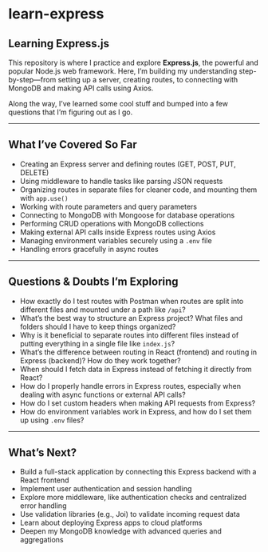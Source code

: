 # learn-express

## Learning Express.js

This repository is where I practice and explore **Express.js**, the powerful and popular Node.js web framework. Here, I’m building my understanding step-by-step—from setting up a server, creating routes, to connecting with MongoDB and making API calls using Axios.

Along the way, I’ve learned some cool stuff and bumped into a few questions that I’m figuring out as I go.

---

## What I’ve Covered So Far

- Creating an Express server and defining routes (GET, POST, PUT, DELETE)
- Using middleware to handle tasks like parsing JSON requests
- Organizing routes in separate files for cleaner code, and mounting them with `app.use()`
- Working with route parameters and query parameters
- Connecting to MongoDB with Mongoose for database operations
- Performing CRUD operations with MongoDB collections
- Making external API calls inside Express routes using Axios
- Managing environment variables securely using a `.env` file
- Handling errors gracefully in async routes

---

## Questions & Doubts I’m Exploring

- How exactly do I test routes with Postman when routes are split into different files and mounted under a path like `/api`?
- What’s the best way to structure an Express project? What files and folders should I have to keep things organized?
- Why is it beneficial to separate routes into different files instead of putting everything in a single file like `index.js`?
- What’s the difference between routing in React (frontend) and routing in Express (backend)? How do they work together?
- When should I fetch data in Express instead of fetching it directly from React?
- How do I properly handle errors in Express routes, especially when dealing with async functions or external API calls?
- How do I set custom headers when making API requests from Express?
- How do environment variables work in Express, and how do I set them up using `.env` files?

---

## What’s Next?

- Build a full-stack application by connecting this Express backend with a React frontend
- Implement user authentication and session handling
- Explore more middleware, like authentication checks and centralized error handling
- Use validation libraries (e.g., Joi) to validate incoming request data
- Learn about deploying Express apps to cloud platforms
- Deepen my MongoDB knowledge with advanced queries and aggregations
